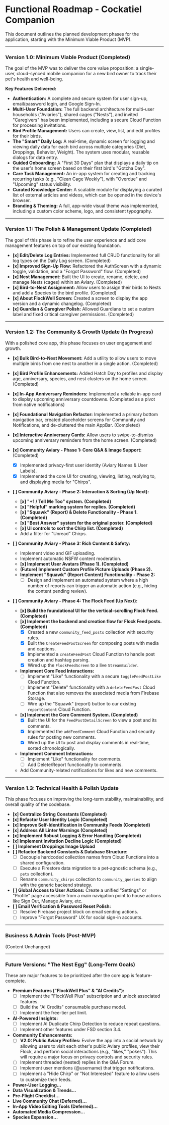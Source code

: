 # Functional Roadmap - Cockatiel Companion

This document outlines the planned development phases for the application, starting with the Minimum Viable Product (MVP).

---

### **Version 1.0: Minimum Viable Product (Completed)**

The goal of the MVP was to deliver the core value proposition: a single-user, cloud-synced mobile companion for a new bird owner to track their pet's health and well-being.

**Key Features Delivered:**
*   **Authentication:** A complete and secure system for user sign-up, email/password login, and Google Sign-In.
*   **Multi-User Foundation:** The full backend architecture for multi-user households ("Aviaries"), shared cages ("Nests"), and invited "Caregivers" has been implemented, including a secure Cloud Function for processing invitations.
*   **Bird Profile Management:** Users can create, view, list, and edit profiles for their birds.
*   **The "Smart" Daily Log:** A real-time, dynamic screen for logging and viewing daily data for each bird across multiple categories (Diet, Droppings, Behavior, Weight). The system uses modular, reusable dialogs for data entry.
*   **Guided Onboarding:** A "First 30 Days" plan that displays a daily tip on the user's home screen based on their first bird's "Gotcha Day".
*   **Care Task Management:** An in-app system for creating and tracking recurring tasks (e.g., "Clean Cage Weekly"), with "Overdue" and "Upcoming" status visibility.
*   **Curated Knowledge Center:** A scalable module for displaying a curated list of external articles and videos, which can be opened in the device's browser.
*   **Branding & Theming:** A full, app-wide visual theme was implemented, including a custom color scheme, logo, and consistent typography.

---
### **Version 1.1: The Polish & Management Update (Completed)**

The goal of this phase is to refine the user experience and add core management features on top of our existing foundation.

*   **[x] Edit/Delete Log Entries:** Implemented full CRUD functionality for all log types on the Daily Log screen. (Completed)
*   **[x] Improved Sign-Up Flow:** Refactored the AuthScreen with a dynamic toggle, validation, and a "Forgot Password" flow. (Completed)
*   **[x] Nest Management:** Built the UI to create, rename, delete, and manage Nests (cages) within an Aviary. (Completed)
*   **[x] Bird-to-Nest Assignment:** Allow users to assign their birds to Nests and add a Species to the bird profile. (Completed)
*   **[x] About FlockWell Screen:** Created a screen to display the app version and a dynamic changelog. (Completed)
*   **[x] Guardian & Caregiver Polish:** Allowed Guardians to set a custom label and fixed critical caregiver permissions. (Completed)

---
### **Version 1.2: The Community & Growth Update (In Progress)**

With a polished core app, this phase focuses on user engagement and growth.

*   **[x] Bulk Bird-to-Nest Movement:** Add a utility to allow users to move multiple birds from one nest to another in a single action. (Completed)
*   **[x] Bird Profile Enhancements:** Added Hatch Day to profiles and display age, anniversary, species, and nest clusters on the home screen. (Completed)
*   **[x] In-App Anniversary Reminders:** Implemented a reliable in-app card to display upcoming anniversary countdowns. (Completed as a pivot from native notifications)
*   **[x] Foundational Navigation Refactor:** Implemented a primary bottom navigation bar, created placeholder screens for Community and Notifications, and de-cluttered the main AppBar. (Completed)
*   **[x] Interactive Anniversary Cards:** Allow users to swipe-to-dismiss upcoming anniversary reminders from the home screen. (Completed)

*   **[x] Community Aviary - Phase 1: Core Q&A & Image Support:** (Completed)
    *   [x] Implemented privacy-first user identity (Aviary Names & User Labels).
    *   [x] Implemented the core UI for creating, viewing, listing, replying to, and displaying media for "Chirps".

*   **[ ] Community Aviary - Phase 2: Interaction & Sorting (Up Next):**
    *   **[x] "+1 / Tell Me Too" system. (Completed)**
    *   **[x] "Helpful" marking system for replies. (Completed)**
    *   **[x] "Squawk" (Report) & Delete Functionality - Phase 1. (Completed)**
    *   **[x] "Best Answer" system for the original poster. (Completed)**
    *   **[x] UI controls to sort the Chirp list. (Completed)**
    *   Add a filter for "Unread" Chirps.

*   **[ ] Community Aviary - Phase 3: Rich Content & Safety:**
    *   Implement video and GIF uploading.
    *   Implement automatic NSFW content moderation.
    *   **[x] Implement User Avatars (Phase 1). (Completed)**
    *   **(Future) Implement Custom Profile Picture Uploads (Phase 2).**
    *   **Implement "Squawk" (Report Content) Functionality - Phase 2:**
        *   [ ] Design and implement an automated system where a high number of reports can trigger an automatic action (e.g., hiding the content pending review).

*   **[ ] Community Aviary - Phase 4: The Flock Feed (Up Next):**
    *   **[x] Build the foundational UI for the vertical-scrolling Flock Feed. (Completed)**
    *   **[x] Implement the backend and creation flow for Flock Feed posts. (Completed)**
        *   [x] Created a new `community_feed_posts` collection with security rules.
        *   [x] Built the `CreateFeedPostScreen` for composing posts with media and captions.
        *   [x] Implemented a `createFeedPost` Cloud Function to handle post creation and hashtag parsing.
        *   [x] Wired up the `FlockFeedScreen` to a live `StreamBuilder`.
    *   **Implement Core Feed Interactions:**
        *   [ ] Implement "Like" functionality with a secure `toggleFeedPostLike` Cloud Function.
        *   [ ] Implement "Delete" functionality with a `deleteFeedPost` Cloud Function that also removes the associated media from Firebase Storage.
        *   [ ] Wire up the "Squawk" (report) button to our existing `reportContent` Cloud Function.
    *   **[x] Implement the Core Comment System. (Completed)**
        *   [x] Built the UI for the `FeedPostDetailScreen` to view a post and its comments.
        *   [x] Implemented the `addFeedComment` Cloud Function and security rules for posting new comments.
        *   [x] Wired up the UI to post and display comments in real-time, sorted chronologically.
    *   **Implement Comment Interactions:**
        *   [ ] Implement "Like" functionality for comments.
        *   [ ] Add Delete/Report functionality to comments.
    *   Add Community-related notifications for likes and new comments.

---
### **Version 1.3: Technical Health & Polish Update**

This phase focuses on improving the long-term stability, maintainability, and overall quality of the codebase.

*   **[x] Centralize String Constants (Completed)**
*   **[x] Refactor User Identity Logic (Completed)**
*   **[x] Improve Self-Identification in Community Feeds (Completed)**
*   **[x] Address All Linter Warnings (Completed)**
*   **[x] Implement Robust Logging & Error Handling (Completed)**
*   **[x] Implement Invitation Decline Logic (Completed)**
*   **[ ] Implement Droppings Image Upload**
*   **[ ] Refactor Backend Constants & Database Structure:**
    *   [ ] Decouple hardcoded collection names from Cloud Functions into a shared configuration.
    *   [ ] Execute a Firestore data migration to a pet-agnostic schema (e.g., `pets` collection).
    *   [ ] Rename `community_chirps` collection to `community_queries` to align with the generic backend strategy.
*   **[ ] Global Access to User Actions:** Create a unified "Settings" or "Profile" page accessible from a main navigation point to house actions like Sign Out, Manage Aviary, etc.
*   **[ ] Email Verification & Password Reset Polish:**
    *   [ ] Resolve Firebase project block on email sending actions.
    *   [ ] Improve "Forgot Password" UX for social sign-in accounts.

---
### **Business & Admin Tools (Post-MVP)**

(Content Unchanged)

---

### **Future Versions: "The Nest Egg" (Long-Term Goals)**

These are major features to be prioritized after the core app is feature-complete.

*   **Premium Features ("FlockWell Plus" & "AI Credits"):**
    *   [ ] Implement the "FlockWell Plus" subscription and unlock associated features.
    *   [ ] Build the "AI Credits" consumable purchase model.
    *   [ ] Implement the free-tier pet limit.
*   **AI-Powered Insights:**
    *   [ ] Implement AI Duplicate Chirp Detection to reduce repeat questions.
    *   [ ] Implement other features under FSD section 3.4.
*   **Community Enhancements:**
    *   [ ] **V2.0: Public Aviary Profiles:** Evolve the app into a social network by allowing users to visit each other's public Aviary profiles, view their Flock, and perform social interactions (e.g., "likes," "pokes"). This will require a major focus on privacy controls and security rules.
    *   [ ] Implement threaded (nested) replies in the Q&A Forum.
    *   [ ] Implement user mentions (@username) that trigger notifications.
    *   [ ] Implement a "Hide Chirp" or "Not Interested" feature to allow users to customize their feeds.
*   **Power-User Logging...**
*   **Data Visualization & Trends...**
*   **Pre-Flight Checklist...**
*   **Live Community Chat (Deferred)...**
*   **In-App Video Editing Tools (Deferred)...**
*   **Automated Media Compression...**
*   **Species Expansion...**